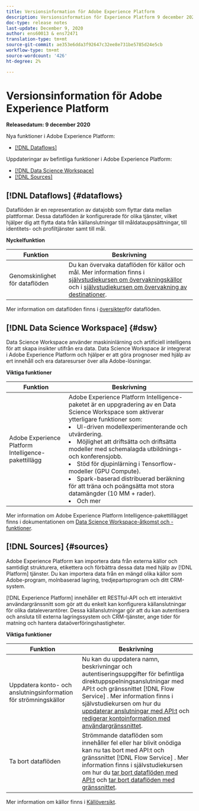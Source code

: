 ```yaml
---
title: Versionsinformation för Adobe Experience Platform
description: Versionsinformation för Experience Platform 9 december 2020
doc-type: release notes
last-update: December 9, 2020
author: ens60013 & ens72471
translation-type: tm+mt
source-git-commit: ae353e6dda3f92647c32ee8e731be5785d24e5cb
workflow-type: tm+mt
source-wordcount: '426'
ht-degree: 2%

---
```



# Versionsinformation för Adobe Experience Platform

**Releasedatum: 9 december 2020**

Nya funktioner i Adobe Experience Platform:

- [[!DNL Dataflows]](#dataflows)

Uppdateringar av befintliga funktioner i Adobe Experience Platform:

- [[!DNL Data Science Workspace]](#dsw)
- [[!DNL Sources]](#sources)

## [!DNL Dataflows] {#dataflows}

Dataflöden är en representation av datajobb som flyttar data mellan plattformar. Dessa dataflöden är konfigurerade för olika tjänster, vilket hjälper dig att flytta data från källanslutningar till måldatauppsättningar, till identitets- och profiltjänster samt till mål.

**Nyckelfunktion**

| Funktion | Beskrivning |
| ------- | ----------- |
| Genomskinlighet för dataflöden | Du kan övervaka dataflöden för källor och mål. Mer information finns i [självstudiekursen om övervakningskällor](../../dataflows/ui/monitor-sources.md) och i [självstudiekursen om övervakning av destinationer](../../dataflows/ui/monitor-destinations.md). |

Mer information om dataflöden finns i [översikten](../../dataflows/home.md)för dataflöden.

## [!DNL Data Science Workspace] {#dsw}

Data Science Workspace använder maskininlärning och artificiell intelligens för att skapa insikter utifrån era data. Data Science Workspace är integrerat i Adobe Experience Platform och hjälper er att göra prognoser med hjälp av ert innehåll och era dataresurser över alla Adobe-lösningar.

**Viktiga funktioner**

| Funktion | Beskrivning |
| --- | ---|
| Adobe Experience Platform Intelligence-pakettillägg | Adobe Experience Platform Intelligence-paketet är en uppgradering av en Data Science Workspace som aktiverar ytterligare funktioner som: <li> UI-driven modellexperimenterande och utvärdering.</li><li> Möjlighet att driftsätta och driftsätta modeller med schemalagda utbildnings- och konferensjobb.</li><li> Stöd för djupinlärning i Tensorflow-modeller (GPU Compute).</li><li> Spark-baserad distribuerad beräkning för att träna och poängsätta mot stora datamängder (10 MM + rader).</li><li>Och mer</li> |

Mer information om Adobe Experience Platform Intelligence-pakettillägget finns i dokumentationen om [Data Science Workspace-åtkomst och -funktioner](../../data-science-workspace/access-features-dsw.md).

## [!DNL Sources] {#sources}

Adobe Experience Platform kan importera data från externa källor och samtidigt strukturera, etikettera och förbättra dessa data med hjälp av [!DNL Platform] tjänster. Du kan importera data från en mängd olika källor som Adobe-program, molnbaserad lagring, tredjepartsprogram och ditt CRM-system.

[!DNL Experience Platform] innehåller ett RESTful-API och ett interaktivt användargränssnitt som gör att du enkelt kan konfigurera källanslutningar för olika dataleverantörer. Dessa källanslutningar gör att du kan autentisera och ansluta till externa lagringssystem och CRM-tjänster, ange tider för matning och hantera dataöverföringshastigheter.

**Viktiga funktioner**

| Funktion | Beskrivning |
| ------- | ----------- |
| Uppdatera konto- och anslutningsinformation för strömningskällor | Nu kan du uppdatera namn, beskrivningar och autentiseringsuppgifter för befintliga direktuppspelningsanslutningar med API:t och gränssnittet [!DNL Flow Service] . Mer information finns i självstudiekursen om hur du [uppdaterar anslutningar med API:t](../../sources/tutorials/api/update.md) och [redigerar kontoinformation med användargränssnittet](../../sources/tutorials/ui/monitor.md). |
| Ta bort dataflöden | Strömmande dataflöden som innehåller fel eller har blivit onödiga kan nu tas bort med API:t och gränssnittet [!DNL Flow Service] . Mer information finns i självstudiekursen om hur du [tar bort dataflöden med API:t](../../sources/tutorials/api/delete-dataflows.md) och [tar bort dataflöden med gränssnittet](../../sources/tutorials/ui/delete.md). |

Mer information om källor finns i [Källöversikt](../../sources/home.md).


